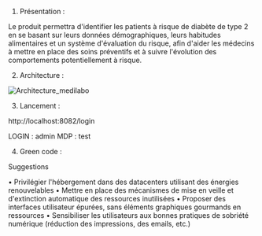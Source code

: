1.	Présentation :

Le produit permettra d'identifier les patients à risque de diabète de type 2 en se basant sur leurs données démographiques, leurs habitudes alimentaires et un système d'évaluation du risque, afin d'aider les médecins à mettre en place des soins préventifs et à suivre l'évolution des comportements potentiellement à risque.

2.	Architecture :

![Architecture_medilabo](https://github.com/echonoprog/medilabo_front/assets/103898795/005e7e91-1510-4a47-8476-a88522d958e1)

3.	Lancement :

http://localhost:8082/login 

LOGIN : admin
MDP : test

4.	Green code :
   
Suggestions 

•	Privilégier l'hébergement dans des datacenters utilisant des énergies renouvelables
•	Mettre en place des mécanismes de mise en veille et d'extinction automatique des ressources inutilisées
•	Proposer des interfaces utilisateur épurées, sans éléments graphiques gourmands en ressources
•	Sensibiliser les utilisateurs aux bonnes pratiques de sobriété numérique (réduction des impressions, des emails, etc.)
